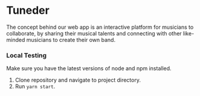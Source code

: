 # Tuneder

The concept behind our web app is an interactive platform for musicians to collaborate, by sharing their musical talents and connecting with other like-minded musicians to create their own band.

### Local Testing

Make sure you have the latest versions of node and npm installed.

1. Clone repository and navigate to project directory.
2. Run `yarn start`.
